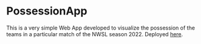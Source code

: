 # PossessionApp

This is a very simple Web App developed to visualize the possession of the teams in a particular match of the NWSL season 2022. 
Deployed [here](https://mumoyarce96-possessionapp-app-jblqqm.streamlit.app/). 
